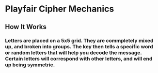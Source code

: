 # Playfair Cipher Mechanics

## How It Works
### Letters are placed on a 5x5 grid. They are commpletely mixed up, and broken into groups. The key then tells a specific word or random letters that will help you decode the message. Certain letters will correspond with other letters, and will end up being symmetric.

##
